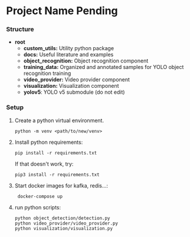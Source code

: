 # Project Name Pending

### Structure
* **root**
  * **custom_utils:** Utility python package
  * **docs:** Useful literature and examples
  * **object_recognition:** Object recognition component
  * **training_data:** Organized and annotated samples for YOLO object recognition training
  * **video_provider:** Video provider component
  * **visualization:** Visualization component
  * **yolov5**: YOLO v5 submodule (do not edit)

### Setup

1. Create a python virtual environment.
    ```
   python -m venv <path/to/new/venv>
    ```
2. Install python requirements:
    ```
    pip install -r requirements.txt
    ```
    If that doesn't work, try:
    ```
    pip3 install -r requirements.txt
    ```
3. Start docker images for kafka, redis...:
   ```
    docker-compose up
   ```
4. run python scripts:
   ```
   python object_detection/detection.py
   python video_provider/video_provider.py
   python visualization/visualization.py
   ```
